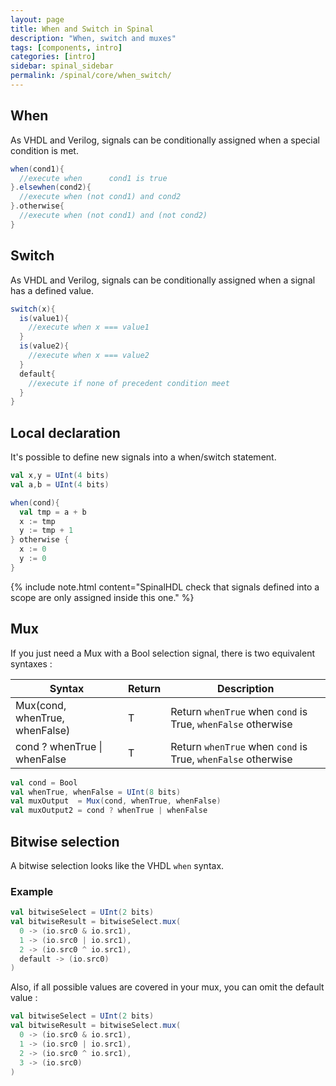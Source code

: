 ```yaml
---
layout: page
title: When and Switch in Spinal
description: "When, switch and muxes"
tags: [components, intro]
categories: [intro]
sidebar: spinal_sidebar
permalink: /spinal/core/when_switch/
---
```


## When

As VHDL and Verilog, signals can be conditionally assigned when a special condition is met.

```scala
when(cond1){
  //execute when      cond1 is true
}.elsewhen(cond2){
  //execute when (not cond1) and cond2
}.otherwise{
  //execute when (not cond1) and (not cond2)
}
```

## Switch
As VHDL and Verilog, signals can be conditionally assigned when a signal has a defined value.

```scala
switch(x){
  is(value1){
    //execute when x === value1
  }
  is(value2){
    //execute when x === value2
  }
  default{
    //execute if none of precedent condition meet
  }
}
```

## Local declaration

It's possible to define new signals into a when/switch statement.

```scala
val x,y = UInt(4 bits)
val a,b = UInt(4 bits)

when(cond){
  val tmp = a + b
  x := tmp
  y := tmp + 1
} otherwise {
  x := 0
  y := 0
}
```

{% include note.html content="SpinalHDL check that signals defined into a scope are only assigned inside this one." %}

## Mux

If you just need a Mux with a Bool selection signal, there is two equivalent syntaxes :

| Syntax | Return | Description |
| ------- | ---- | --- |
| Mux(cond, whenTrue, whenFalse) | T | Return `whenTrue` when `cond` is True, `whenFalse` otherwise |
| cond ? whenTrue \| whenFalse | T | Return `whenTrue` when `cond` is True, `whenFalse` otherwise |


```scala
val cond = Bool
val whenTrue, whenFalse = UInt(8 bits)
val muxOutput  = Mux(cond, whenTrue, whenFalse)
val muxOutput2 = cond ? whenTrue | whenFalse
```

## Bitwise selection

A bitwise selection looks like the VHDL `when` syntax.

### Example

```scala
val bitwiseSelect = UInt(2 bits)
val bitwiseResult = bitwiseSelect.mux(
  0 -> (io.src0 & io.src1),
  1 -> (io.src0 | io.src1),
  2 -> (io.src0 ^ io.src1),
  default -> (io.src0)
)
```

Also, if all possible values are covered in your mux, you can omit the default value :

```scala
val bitwiseSelect = UInt(2 bits)
val bitwiseResult = bitwiseSelect.mux(
  0 -> (io.src0 & io.src1),
  1 -> (io.src0 | io.src1),
  2 -> (io.src0 ^ io.src1),
  3 -> (io.src0)
)
```

